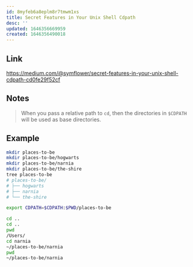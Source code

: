 ```yaml
---
id: 8myfeb6a8eplm8r7tmwm1xs
title: Secret Features in Your Unix Shell Cdpath
desc: ''
updated: 1646356669959
created: 1646356490018
---
```


## Link

<https://medium.com/@symflower/secret-features-in-your-unix-shell-cdpath-cd0fe29f52cf>

## Notes

> When you pass a relative path to `cd`, then the directories in `$CDPATH` will be used as base directories.

## Example

```bash
mkdir places-to-be
mkdir places-to-be/hogwarts
mkdir places-to-be/narnia
mkdir places-to-be/the-shire
tree places-to-be
# places-to-be/
# ├── hogwarts
# ├── narnia
# └── the-shire

export CDPATH=$CDPATH:$PWD/places-to-be

cd ..
cd ..
pwd
/Users/
cd narnia
~/places-to-be/narnia
pwd
~/places-to-be/narnia

```
